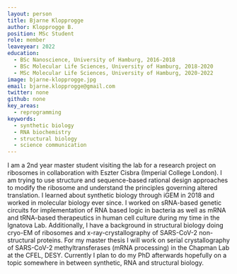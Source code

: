 ```yaml
---
layout: person
title: Bjarne Klopprogge
author: Klopprogge B.
position: MSc Student
role: member
leaveyear: 2022 
education:
  - BSc Nanoscience, University of Hamburg, 2016-2018
  - BSc Molecular Life Sciences, University of Hamburg, 2018-2020
  - MSc Molecular Life Sciences, University of Hamburg, 2020-2022
image: bjarne-klopprogge.jpg
email: bjarne.klopprogge@gmail.com
twitter: none
github: none 
key_areas:
  - reprogramming
keywords:
  - synthetic biology
  - RNA biochemistry
  - structural biology
  - science communication
---
```

I am a 2nd year master student visiting the lab for a research project on ribosomes in collaboration with Eszter Cisbra (Imperial College London). I am trying to use structure and sequence-based rational design approaches to modify the ribosome and understand the principles governing altered translation. I learned about synthetic biology through iGEM in 2018 and worked in molecular biology ever since. I worked on sRNA-based genetic circuits for implementation of RNA based logic in bacteria as well as mRNA and tRNA-based therapeutics in human cell culture during my time in the Ignatova Lab. Additionally, I have a background in structural biology doing cryo-EM of ribosomes and x-ray-crystallography of SARS-CoV-2 non-structural proteins. For my master thesis I will work on serial crystallography of SARS-CoV-2 methyltransferases (mRNA processing) in the Chapman Lab at the CFEL, DESY. Currently I plan to do my PhD afterwards hopefully on a topic somewhere in between synthetic, RNA and structural biology.